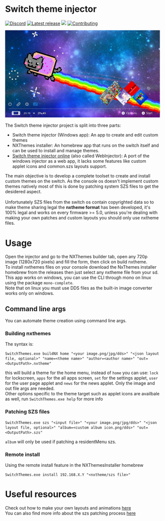 # Switch theme injector
[![Discord](https://img.shields.io/discord/643436008452521984.svg?logo=discord&logoColor=white&label=Discord&color=7289DA
)](https://discord.gg/rqU5Tf8)
[![Latest release](https://img.shields.io/github/v/release/exelix11/SwitchThemeInjector)](https://github.com/exelix11/SwitchThemeInjector/releases)
[![](https://img.shields.io/github/downloads/exelix11/SwitchThemeInjector/total)](https://github.com/exelix11/SwitchThemeInjector/releases)
[![Contributing](https://img.shields.io/badge/supporting-patreon-f96854)](https://www.patreon.com/exelix11)

![ThemeScreenshot](ThemeScreenshot.jpg)

The Switch theme injector project is split into three parts:
- Switch theme injector (Windows app): An app to create and edit custom themes
- NXThemes installer: An homebrew app that runs on the switch itself and can be used to install and manage themes.
- [Switch theme injector online](http://exelix11.github.io/SwitchThemeInjector/v2) (also called WebInjector): A port of the windows injector as a web app, it lacks some features like custom applet icons and common.szs layouts support.

The main objective is to develop a complete toolset to create and install custom themes on the switch. As the console os doesn't implement custom themes natively most of this is done by patching system SZS files to get the desidered aspect.\
\
Unfortunately SZS files from the switch os contain copyrighted data so to make theme sharing legal the **nxtheme format** has been developed, it's 100% legal and works on every firmware >= 5.0, unless you're dealing with making your own patches and custom layouts you should only use nxtheme files.

# Usage
Open the injector and go to the NXThemes builder tab, open any 720p image (1280x720 pixels) and fill the form, then click on build nxtheme.\
To install nxthemes files on your console download the NxThemes installer homebrew from the releases then just select any nxtheme file from your sd.\
This app works on windows, you can use the CLI through mono on linux using the package `mono-complete`. \
Note that on linux you must use DDS files as the built-in image converter works only on windows.

## Command line args
You can automate theme creation using command line args.
### Building nxthemes
The syntax is:
```
SwitchThemes.exe buildNX home "<your image.png/jpg/dds>" "<json layout file, optional>" "name=<theme name>" "author=<author name>" "out=<OutputPath>.nxtheme"
```
this will build a theme for the home menu, instead of `home` you can use: `lock` for lockscreen, `apps` for the all apps screen, `set` for the settings applet, `user` for the user page applet and `news` for the news applet. Only the image and out file args are needed. \
Other options specific to the theme target such as applet icons are availbale as well, run `SwitchThemes.exe help` for more info
### Patching SZS files
```
SwitchThemes.exe szs "<input file>" "<your image.png/jpg/dds>" "<json layout file, optional>" "album=<custom album icon.png/dds>" "out=<OutputPath>.szs"
```
`album` will only be used if patching a residentMenu szs.
### Remote install
Using the remote install feature in the NXThemesInstaller homebrew
```
SwitchThemes.exe install 192.168.X.Y "<nxtheme/szs file>"
```

# Useful resources
Check out how to make your own layouts and animations [here](https://github.com/exelix11/SwitchThemeInjector/blob/master/CustomLayouts.md) \
You can also find more info about the szs patching process [here](https://github.com/exelix11/SwitchThemeInjector/blob/master/SzsPatching.md)
